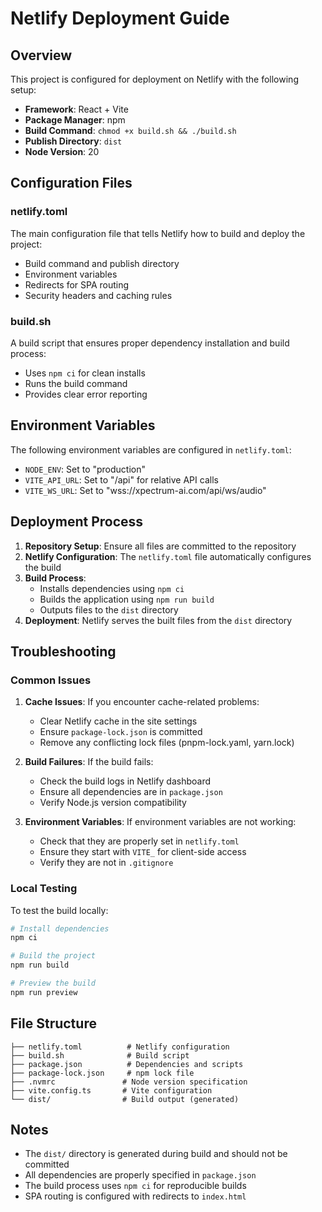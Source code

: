 # Netlify Deployment Guide

## Overview
This project is configured for deployment on Netlify with the following setup:

- **Framework**: React + Vite
- **Package Manager**: npm
- **Build Command**: `chmod +x build.sh && ./build.sh`
- **Publish Directory**: `dist`
- **Node Version**: 20

## Configuration Files

### netlify.toml
The main configuration file that tells Netlify how to build and deploy the project:
- Build command and publish directory
- Environment variables
- Redirects for SPA routing
- Security headers and caching rules

### build.sh
A build script that ensures proper dependency installation and build process:
- Uses `npm ci` for clean installs
- Runs the build command
- Provides clear error reporting

## Environment Variables

The following environment variables are configured in `netlify.toml`:

- `NODE_ENV`: Set to "production"
- `VITE_API_URL`: Set to "/api" for relative API calls
- `VITE_WS_URL`: Set to "wss://xpectrum-ai.com/api/ws/audio"

## Deployment Process

1. **Repository Setup**: Ensure all files are committed to the repository
2. **Netlify Configuration**: The `netlify.toml` file automatically configures the build
3. **Build Process**: 
   - Installs dependencies using `npm ci`
   - Builds the application using `npm run build`
   - Outputs files to the `dist` directory
4. **Deployment**: Netlify serves the built files from the `dist` directory

## Troubleshooting

### Common Issues

1. **Cache Issues**: If you encounter cache-related problems:
   - Clear Netlify cache in the site settings
   - Ensure `package-lock.json` is committed
   - Remove any conflicting lock files (pnpm-lock.yaml, yarn.lock)

2. **Build Failures**: If the build fails:
   - Check the build logs in Netlify dashboard
   - Ensure all dependencies are in `package.json`
   - Verify Node.js version compatibility

3. **Environment Variables**: If environment variables are not working:
   - Check that they are properly set in `netlify.toml`
   - Ensure they start with `VITE_` for client-side access
   - Verify they are not in `.gitignore`

### Local Testing

To test the build locally:

```bash
# Install dependencies
npm ci

# Build the project
npm run build

# Preview the build
npm run preview
```

## File Structure

```
├── netlify.toml          # Netlify configuration
├── build.sh              # Build script
├── package.json          # Dependencies and scripts
├── package-lock.json     # npm lock file
├── .nvmrc               # Node version specification
├── vite.config.ts       # Vite configuration
└── dist/                # Build output (generated)
```

## Notes

- The `dist/` directory is generated during build and should not be committed
- All dependencies are properly specified in `package.json`
- The build process uses `npm ci` for reproducible builds
- SPA routing is configured with redirects to `index.html`
